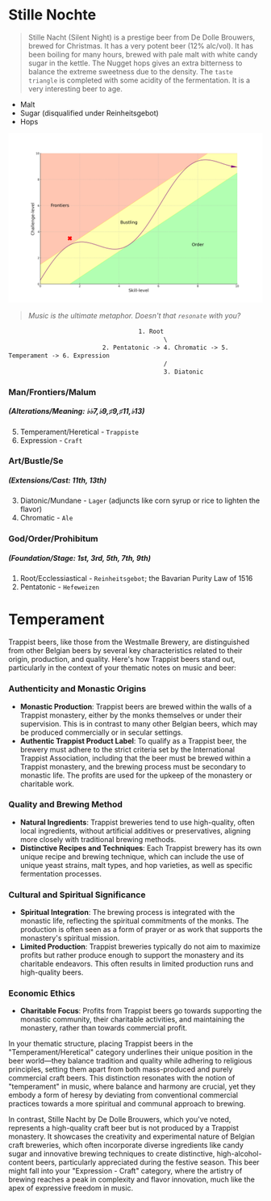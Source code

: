 # Stille Nochte

> Stille Nacht (Silent Night) is a prestige beer from De Dolle Brouwers, brewed for Christmas. It has a very potent beer (12% alc/vol). It has been boiling for many hours, brewed with pale malt with white candy sugar in the kettle. The Nugget hops gives an extra bitterness to balance the extreme sweetness due to the density. The `taste triangle` is completed with some acidity of the fermentation. It is a very interesting beer to age.

- Malt
- Sugar (disqualified under Reinheitsgebot)
- Hops

![](frontier.png)
 
 > *Music is the ultimate metaphor. Doesn't that `resonate` with you?*
 
                                        1. Root
                                               \
                              2. Pentatonic -> 4. Chromatic -> 5. Temperament -> 6. Expression
                                               /
                                               3. Diatonic



### Man/Frontiers/Malum
##### (Alterations/Meaning: ♭♭7,♭9,♯9,♯11,♭13) 
5. Temperament/Heretical - `Trappiste`
6. Expression - `Craft`
### Art/Bustle/Se
##### (Extensions/Cast: 11th, 13th)
3. Diatonic/Mundane - `Lager` (adjuncts like corn syrup or rice to lighten the flavor)
4. Chromatic - `Ale`
### God/Order/Prohibitum
##### (Foundation/Stage: 1st, 3rd, 5th, 7th, 9th)
1. Root/Ecclessiastical - `Reinheitsgebot`; the Bavarian Purity Law of 1516
2. Pentatonic - `Hefeweizen` 

# Temperament

Trappist beers, like those from the Westmalle Brewery, are distinguished from other Belgian beers by several key characteristics related to their origin, production, and quality. Here's how Trappist beers stand out, particularly in the context of your thematic notes on music and beer:

### Authenticity and Monastic Origins
- **Monastic Production**: Trappist beers are brewed within the walls of a Trappist monastery, either by the monks themselves or under their supervision. This is in contrast to many other Belgian beers, which may be produced commercially or in secular settings.
- **Authentic Trappist Product Label**: To qualify as a Trappist beer, the brewery must adhere to the strict criteria set by the International Trappist Association, including that the beer must be brewed within a Trappist monastery, and the brewing process must be secondary to monastic life. The profits are used for the upkeep of the monastery or charitable work.

### Quality and Brewing Method
- **Natural Ingredients**: Trappist breweries tend to use high-quality, often local ingredients, without artificial additives or preservatives, aligning more closely with traditional brewing methods.
- **Distinctive Recipes and Techniques**: Each Trappist brewery has its own unique recipe and brewing technique, which can include the use of unique yeast strains, malt types, and hop varieties, as well as specific fermentation processes.

### Cultural and Spiritual Significance
- **Spiritual Integration**: The brewing process is integrated with the monastic life, reflecting the spiritual commitments of the monks. The production is often seen as a form of prayer or as work that supports the monastery's spiritual mission.
- **Limited Production**: Trappist breweries typically do not aim to maximize profits but rather produce enough to support the monastery and its charitable endeavors. This often results in limited production runs and high-quality beers.

### Economic Ethics
- **Charitable Focus**: Profits from Trappist beers go towards supporting the monastic community, their charitable activities, and maintaining the monastery, rather than towards commercial profit.

In your thematic structure, placing Trappist beers in the "Temperament/Heretical" category underlines their unique position in the beer world—they balance tradition and quality while adhering to religious principles, setting them apart from both mass-produced and purely commercial craft beers. This distinction resonates with the notion of "temperament" in music, where balance and harmony are crucial, yet they embody a form of heresy by deviating from conventional commercial practices towards a more spiritual and communal approach to brewing.

In contrast, Stille Nacht by De Dolle Brouwers, which you've noted, represents a high-quality craft beer but is not produced by a Trappist monastery. It showcases the creativity and experimental nature of Belgian craft breweries, which often incorporate diverse ingredients like candy sugar and innovative brewing techniques to create distinctive, high-alcohol-content beers, particularly appreciated during the festive season. This beer might fall into your "Expression - Craft" category, where the artistry of brewing reaches a peak in complexity and flavor innovation, much like the apex of expressive freedom in music.
